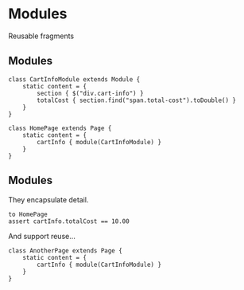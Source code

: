 # Modules

Reusable fragments

## Modules

    class CartInfoModule extends Module {
        static content = {
            section { $("div.cart-info") }
            totalCost { section.find("span.total-cost").toDouble() }
        }
    }

    class HomePage extends Page {
        static content = {
            cartInfo { module(CartInfoModule) }
        }
    }

## Modules

They encapsulate detail.

    to HomePage
    assert cartInfo.totalCost == 10.00

And support reuse…

    class AnotherPage extends Page {
        static content = {
            cartInfo { module(CartInfoModule) }
        }
    }
